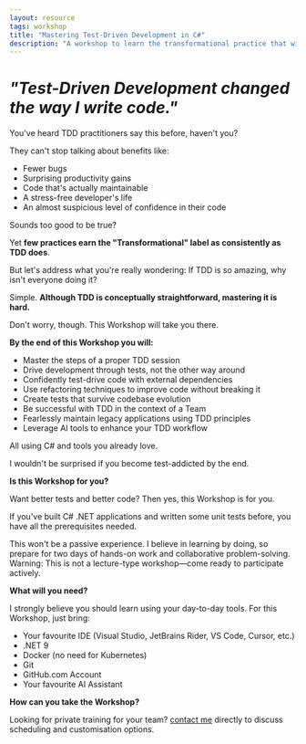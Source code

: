 ```yaml
---
layout: resource
tags: workshop
title: "Mastering Test-Driven Development in C#"
description: "A workshop to learn the transformational practice that will lead you to simple code, high quality and peace of mind."
---
```


# _"Test-Driven Development changed the way I write code."_

You've heard TDD practitioners say this before, haven't you?

They can't stop talking about benefits like:
* Fewer bugs
* Surprising productivity gains
* Code that's actually maintainable
* A stress-free developer's life
* An almost suspicious level of confidence in their code

Sounds too good to be true?

Yet **few practices earn the "Transformational" label as consistently as TDD does**.

But let's address what you're really wondering: If TDD is so amazing, why isn't everyone doing it?

Simple. **Although TDD is conceptually straightforward, mastering it is hard.**

Don't worry, though. This Workshop will take you there.

**By the end of this Workshop you will:**
* Master the steps of a proper TDD session
* Drive development through tests, not the other way around
* Confidently test-drive code with external dependencies
* Use refactoring techniques to improve code without breaking it
* Create tests that survive codebase evolution
* Be successful with TDD in the context of a Team
* Fearlessly maintain legacy applications using TDD principles
* Leverage AI tools to enhance your TDD workflow

All using C# and tools you already love.

I wouldn't be surprised if you become test-addicted by the end.

**Is this Workshop for you?**

Want better tests and better code? Then yes, this Workshop is for you.

If you've built C# .NET applications and written some unit tests before, you have all the prerequisites needed.

This won't be a passive experience. I believe in learning by doing, so prepare for two days of hands-on work and collaborative problem-solving. Warning: This is not a lecture-type workshop—come ready to participate actively.

**What will you need?**

I strongly believe you should learn using your day-to-day tools. For this Workshop, just bring:
* Your favourite IDE (Visual Studio, JetBrains Rider, VS Code, Cursor, etc.)
* .NET 9
* Docker (no need for Kubernetes)
* Git
* GitHub.com Account
* Your favourite AI Assistant

**How can you take the Workshop?**

Looking for private training for your team? [contact me](mailto:gui@guiferreira.me) directly to discuss scheduling and customisation options.

